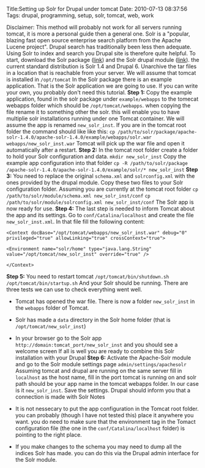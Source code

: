 Title:Setting up Solr for Drupal under tomcat
Date: 2010-07-13 08:37:56
Tags: drupal, programming, setup, solr, tomcat, web, work

Disclaimer: This method will probably not work for all servers running tomcat,
it is more a personal guide then a general one. Solr is a "popular, blazing
fast open source enterprise search platform from the Apache Lucene project".
Drupal search has traditionally been less then adequate. Using Solr to index
and search you Drupal site is therefore quite helpful. To start, download the
Solr package ([link](http://www.apache.org/dyn/closer.cgi/lucene/solr/)) and
the Solr drupal module ([link](http://drupal.org/project/apachesolr)). the
current standard distribution is Solr 1.4 and Drupal 6. Unarchive the tar
files in a location that is reachable from your server. We will assume that
tomcat is installed in `/opt/tomcat` In the Solr package there is an example
application. That is the Solr application we are going to use. If you can
write your own, you probably don't need this tutorial. **Step 1:** Copy the
example application, found in the solr package under `example/webapps` to the
tomecat webapps folder which should be `/opt/tomcat/webapps`. when copying the
file rename it to something other the solr. this will enable you to have
multiplie solr installations running under one Tomcat container. We will
assume the app is renamed `new_solr_inst`. If you are in the tomcat root
folder the command should like like this: `cp /path/to/solr/package/apache-
solr-1.4.0/apache-solr-1.4.0/example/webapps/solr.war
webapps/new_solr_inst.war` Tomcat will pick up the war file and open it
automatically after a restart. **Step 2:** In the tomcat root folder create a
folder to hold your Solr configuration and data. `mkdir new_solr_inst` Copy
the example app configuration into that folder `cp -R /path/to/solr/package
/apache-solr-1.4.0/apache-solr-1.4.0/example/solr/* new_solr_inst` **Step 3:**
You need to replace the original `schema.xml` and `solrconfig.xml` with the
ones provided by the drupal module. Copy these two files to your Solr
configuration folder. Assuming you are currently at the tomcat root folder `cp
/path/to/solr/module/schema.xml new_solr_inst/conf` `cp
/path/to/solr/module/solrconfig.xml new_solr_inst/conf` The Solr app is now
ready for use. **Step 4:** The last step is needed to inform Tomcat about the
app and its settings. Go to `conf/Catalina/localhost` and create the file
`new_solr_inst.xml`. In that file fill the following content:

`<Context docBase="/opt/tomcat/webapps/new_solr_inst.war" debug="0"
privileged="true" allowLinking="true" crossContext="true">`

`<Environment name="solr/home" type="java.lang.String"
value="/opt/tomcat/new_solr_inst" override="true" />`

`</Context>`

**Step 5:** You need to restart tomcat `/opt/tomcat/bin/shutdown.sh` `/opt/tomcat/bin/startup.sh` And your Solr should be running. There are three tests we can use to check everything went well. 

  * Tomcat has opened the war file. There is now a folder `new_solr_inst` in the `webapps` folder of Tomcat.
  * Solr has made a `data` directory in the Solr home folder (that is `/opt/tomcat/new_solr_inst`)
  * In your browser go to the Solr app `http://domain:tomcat_port/new_solr_inst` and you should see a welcome screen
If all is well you are ready to combine this Solr installation with your
Drupal **Step 6:** Activate the Apache-Solr module and go to the Solr module
settings page `admin/settings/apachesolr` Assuming tomcat and drupal are
running on the same server fill in `localhost` as the host name, fill in the
port tomcat is running on and solr path should be your app name in the tomcat
webapps folder. In our case is it `new_solr_inst`. Save the settings. Drupal
should inform you that a connection is made with Solr Notes

  * It is not nessecary to put the app configuration in the Tomcat root folder. you can probably (though I have not tested this) place it anywhere you want. you do need to make sure that the environment tag in the Tomact configuration file (the one in the `conf/Catalina/localhost` folder) is pointing to the right place.
  * If you make changes to the schema you may need to dump all the indices Solr has made. you can do this via the Drupal admin interface for the Solr module.


